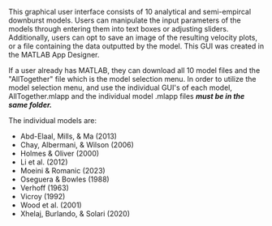 This graphical user interface consists of 10 analytical and semi-empircal downburst models. Users can manipulate the input parameters of the models through entering them into text boxes or adjusting sliders. Additionally, users can opt to save an image of the resulting velocity plots, or a file containing the data outputted by the model. This GUI was created in the MATLAB App Designer. 

If a user already has MATLAB, they can download all 10 model files and the "AllTogether" file which is the model selection menu. In order to utilize the model selection menu, and use the individual GUI's of each model, AllTogether.mlapp and the individual model .mlapp files ***must be in the same folder.*** 

The individual models are:
* Abd-Elaal, Mills, & Ma (2013)
* Chay, Albermani, & Wilson (2006)
* Holmes & Oliver (2000)
* Li et al. (2012)
* Moeini & Romanic (2023)
* Oseguera & Bowles (1988)
* Verhoff (1963)
* Vicroy (1992)
* Wood et al. (2001)
* Xhelaj, Burlando, & Solari (2020)
